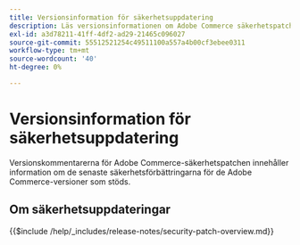 ```yaml
---
title: Versionsinformation för säkerhetsuppdatering
description: Läs versionsinformationen om Adobe Commerce säkerhetspatchar.
exl-id: a3d78211-41ff-4df2-ad29-21465c096027
source-git-commit: 55512521254c49511100a557a4b00cf3ebee0311
workflow-type: tm+mt
source-wordcount: '40'
ht-degree: 0%

---
```



# Versionsinformation för säkerhetsuppdatering

Versionskommentarerna för Adobe Commerce-säkerhetspatchen innehåller information om de senaste säkerhetsförbättringarna för de Adobe Commerce-versioner som stöds.

## Om säkerhetsuppdateringar

{{$include /help/_includes/release-notes/security-patch-overview.md}}

<!-- Last updated from includes: 2025-05-28 16:37:31 -->

